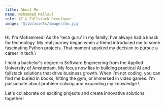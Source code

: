 ```yaml
---
title: About Me
name: Mohammed Malloul
role: AI & Fullstack Developer
image: '@lib/assets/images/mo.jpg'
---
```

Hi, I'm Mohammed! As the 'tech guru' in my family, I've always had a knack for technology. My real journey began when a friend introduced me to some fascinating Python projects. That moment sparked my decision to pursue a career in tech.\

I hold a bachelor's degree in Software Engineering from the Applied University of Amsterdam. My focus now lies in building practical AI and fullstack solutions that drive business growth. When I'm not coding, you can find me buried in books, hitting the gym, or immersed in video games. I'm passionate about problem-solving and expanding my knowledge.\

Let's collaborate on exciting projects and create innovative solutions together!

